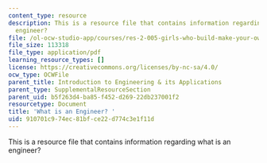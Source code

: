 ```yaml
---
content_type: resource
description: This is a resource file that contains information regarding what is an
  engineer?
file: /ol-ocw-studio-app/courses/res-2-005-girls-who-build-make-your-own-wearables-workshop-spring-2015/910701c974ec81bfce22d774c3e1f11d_MITRES_2_005S15_Speaker.pdf
file_size: 113318
file_type: application/pdf
learning_resource_types: []
license: https://creativecommons.org/licenses/by-nc-sa/4.0/
ocw_type: OCWFile
parent_title: Introduction to Engineering & its Applications
parent_type: SupplementalResourceSection
parent_uid: b5f263d4-ba85-f452-d269-22db237001f2
resourcetype: Document
title: 'What is an Engineer? '
uid: 910701c9-74ec-81bf-ce22-d774c3e1f11d
---
```

This is a resource file that contains information regarding what is an engineer?